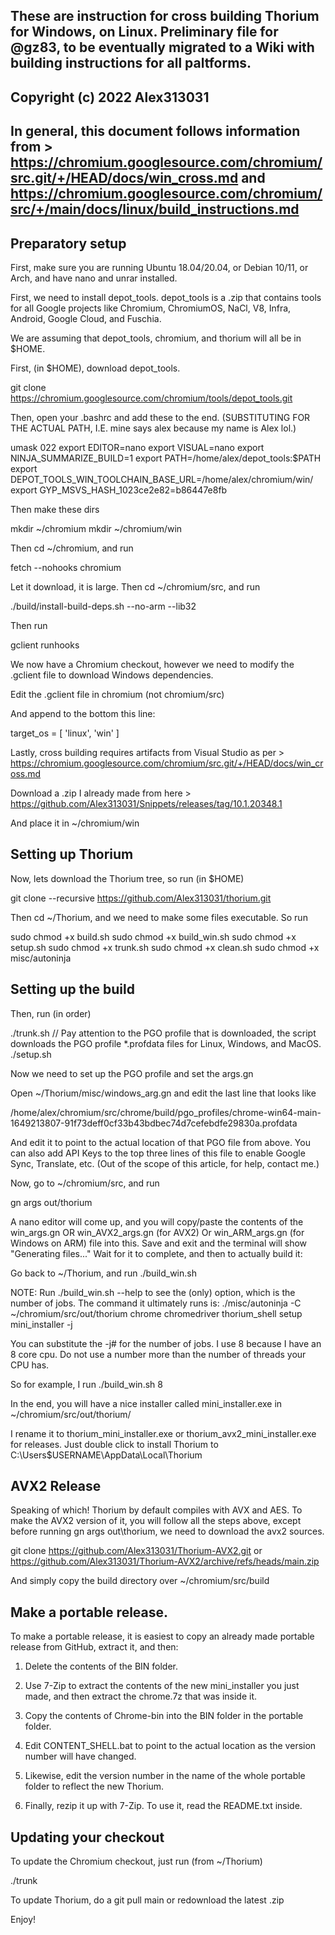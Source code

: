 ## These are instruction for cross building Thorium for Windows, on Linux. Preliminary file for @gz83, to be eventually migrated to a Wiki with building instructions for all paltforms.
## Copyright (c) 2022 Alex313031

## In general, this document follows information from > https://chromium.googlesource.com/chromium/src.git/+/HEAD/docs/win_cross.md and https://chromium.googlesource.com/chromium/src/+/main/docs/linux/build_instructions.md

## Preparatory setup
First, make sure you are running Ubuntu 18.04/20.04, or Debian 10/11, or Arch, and have nano and unrar installed.

First, we need to install depot_tools. depot_tools is a .zip that contains tools for all Google projects like Chromium, ChromiumOS, NaCl, V8, Infra, Android, Google Cloud, and Fuschia.

We are assuming that depot_tools, chromium, and thorium will all be in $HOME.

First, (in $HOME), download depot_tools.

git clone https://chromium.googlesource.com/chromium/tools/depot_tools.git

Then, open your .bashrc and add these to the end. (SUBSTITUTING FOR THE ACTUAL PATH, I.E. mine says alex because my name is Alex lol.)

umask 022
export EDITOR=nano
export VISUAL=nano
export NINJA_SUMMARIZE_BUILD=1
export PATH=/home/alex/depot_tools:$PATH
export DEPOT_TOOLS_WIN_TOOLCHAIN_BASE_URL=/home/alex/chromium/win/
export GYP_MSVS_HASH_1023ce2e82=b86447e8fb

Then make these dirs

mkdir ~/chromium
mkdir ~/chromium/win

Then cd ~/chromium, and run

fetch --nohooks chromium

Let it download, it is large.
Then cd ~/chromium/src, and run

./build/install-build-deps.sh --no-arm --lib32

Then run 

gclient runhooks

We now have a Chromium checkout, however we need to modify the .gclient file to download Windows dependencies.

Edit the .gclient file in chromium (not chromium/src)

And append to the bottom this line:

target_os = [ 'linux', 'win' ]

Lastly, cross building requires artifacts from Visual Studio as per > https://chromium.googlesource.com/chromium/src.git/+/HEAD/docs/win_cross.md

Download a .zip I already made from here > https://github.com/Alex313031/Snippets/releases/tag/10.1.20348.1

And place it in ~/chromium/win

## Setting up Thorium

Now, lets download the Thorium tree, so run (in $HOME)

git clone --recursive https://github.com/Alex313031/thorium.git

Then cd ~/Thorium, and we need to make some files executable. So run

sudo chmod +x build.sh
sudo chmod +x build_win.sh
sudo chmod +x setup.sh
sudo chmod +x trunk.sh
sudo chmod +x clean.sh
sudo chmod +x misc/autoninja

## Setting up the build
Then, run (in order)

./trunk.sh   // Pay attention to the PGO profile that is downloaded, the script downloads the PGO profile *.profdata files for Linux, Windows, and MacOS.
./setup.sh

Now we need to set up the PGO profile and set the args.gn

Open ~/Thorium/misc/windows_arg.gn and edit the last line that looks like

/home/alex/chromium/src/chrome/build/pgo_profiles/chrome-win64-main-1649213807-91f73deff0cf33b43bdbec74d7cefebdfe29830a.profdata

And edit it to point to the actual location of that PGO file from above. 
You can also add API Keys to the top three lines of this file to enable Google Sync, Translate, etc. (Out of the scope of this article, for help, contact me.)

Now, go to ~/chromium/src, and run 

gn args out/thorium

A nano editor will come up, and you will copy/paste the contents of the win_args.gn OR win_AVX2_args.gn (for AVX2) Or win_ARM_args.gn (for Windows on ARM) file into this.
Save and exit and the terminal will show "Generating files..." Wait for it to complete, and then to actually build it:

Go back to ~/Thorium, and run ./build_win.sh

NOTE: Run ./build_win.sh --help to see the (only) option, which is the number of jobs. The command it ultimately runs is:
./misc/autoninja -C ~/chromium/src/out/thorium chrome chromedriver thorium_shell setup mini_installer -j

You can substitute the -j# for the number of jobs. I use 8 because I have an 8 core cpu. Do not use a number more than the number of threads your CPU has.

So for example, I run ./build_win.sh 8

In the end, you will have a nice installer called mini_installer.exe in ~/chromium/src/out/thorium/

I rename it to thorium_mini_installer.exe or thorium_avx2_mini_installer.exe for releases. Just double click to install Thorium to C:\Users\$USERNAME\AppData\Local\Thorium

## AVX2 Release

Speaking of which! Thorium by default compiles with AVX and AES. To make the AVX2 version of it, you will follow all the steps above, except before running gn args out\thorium, 
we need to download the avx2 sources.

git clone https://github.com/Alex313031/Thorium-AVX2.git or https://github.com/Alex313031/Thorium-AVX2/archive/refs/heads/main.zip

And simply copy the build directory over ~/chromium/src/build

## Make a portable release.
To make a portable release, it is easiest to copy an already made portable release from GitHub, extract it, and then:

1. Delete the contents of the BIN folder.

2. Use 7-Zip to extract the contents of the new mini_installer you just made, and then extract the chrome.7z that was inside it.

3. Copy the contents of Chrome-bin into the BIN folder in the portable folder.

4. Edit CONTENT_SHELL.bat to point to the actual location as the version number will have changed.

5. Likewise, edit the version number in the name of the whole portable folder to reflect the new Thorium.

6. Finally, rezip it up with 7-Zip. To use it, read the README.txt inside. 

## Updating your checkout

To update the Chromium checkout, just run (from ~/Thorium)

./trunk

To update Thorium, do a git pull main or redownload the latest .zip

Enjoy!
